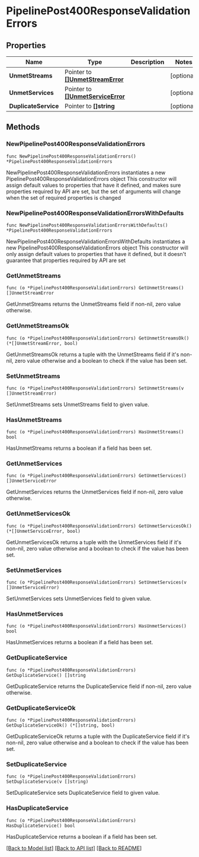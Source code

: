 # PipelinePost400ResponseValidationErrors

## Properties

Name | Type | Description | Notes
------------ | ------------- | ------------- | -------------
**UnmetStreams** | Pointer to [**[]UnmetStreamError**](UnmetStreamError.md) |  | [optional] 
**UnmetServices** | Pointer to [**[]UnmetServiceError**](UnmetServiceError.md) |  | [optional] 
**DuplicateService** | Pointer to **[]string** |  | [optional] 

## Methods

### NewPipelinePost400ResponseValidationErrors

`func NewPipelinePost400ResponseValidationErrors() *PipelinePost400ResponseValidationErrors`

NewPipelinePost400ResponseValidationErrors instantiates a new PipelinePost400ResponseValidationErrors object
This constructor will assign default values to properties that have it defined,
and makes sure properties required by API are set, but the set of arguments
will change when the set of required properties is changed

### NewPipelinePost400ResponseValidationErrorsWithDefaults

`func NewPipelinePost400ResponseValidationErrorsWithDefaults() *PipelinePost400ResponseValidationErrors`

NewPipelinePost400ResponseValidationErrorsWithDefaults instantiates a new PipelinePost400ResponseValidationErrors object
This constructor will only assign default values to properties that have it defined,
but it doesn't guarantee that properties required by API are set

### GetUnmetStreams

`func (o *PipelinePost400ResponseValidationErrors) GetUnmetStreams() []UnmetStreamError`

GetUnmetStreams returns the UnmetStreams field if non-nil, zero value otherwise.

### GetUnmetStreamsOk

`func (o *PipelinePost400ResponseValidationErrors) GetUnmetStreamsOk() (*[]UnmetStreamError, bool)`

GetUnmetStreamsOk returns a tuple with the UnmetStreams field if it's non-nil, zero value otherwise
and a boolean to check if the value has been set.

### SetUnmetStreams

`func (o *PipelinePost400ResponseValidationErrors) SetUnmetStreams(v []UnmetStreamError)`

SetUnmetStreams sets UnmetStreams field to given value.

### HasUnmetStreams

`func (o *PipelinePost400ResponseValidationErrors) HasUnmetStreams() bool`

HasUnmetStreams returns a boolean if a field has been set.

### GetUnmetServices

`func (o *PipelinePost400ResponseValidationErrors) GetUnmetServices() []UnmetServiceError`

GetUnmetServices returns the UnmetServices field if non-nil, zero value otherwise.

### GetUnmetServicesOk

`func (o *PipelinePost400ResponseValidationErrors) GetUnmetServicesOk() (*[]UnmetServiceError, bool)`

GetUnmetServicesOk returns a tuple with the UnmetServices field if it's non-nil, zero value otherwise
and a boolean to check if the value has been set.

### SetUnmetServices

`func (o *PipelinePost400ResponseValidationErrors) SetUnmetServices(v []UnmetServiceError)`

SetUnmetServices sets UnmetServices field to given value.

### HasUnmetServices

`func (o *PipelinePost400ResponseValidationErrors) HasUnmetServices() bool`

HasUnmetServices returns a boolean if a field has been set.

### GetDuplicateService

`func (o *PipelinePost400ResponseValidationErrors) GetDuplicateService() []string`

GetDuplicateService returns the DuplicateService field if non-nil, zero value otherwise.

### GetDuplicateServiceOk

`func (o *PipelinePost400ResponseValidationErrors) GetDuplicateServiceOk() (*[]string, bool)`

GetDuplicateServiceOk returns a tuple with the DuplicateService field if it's non-nil, zero value otherwise
and a boolean to check if the value has been set.

### SetDuplicateService

`func (o *PipelinePost400ResponseValidationErrors) SetDuplicateService(v []string)`

SetDuplicateService sets DuplicateService field to given value.

### HasDuplicateService

`func (o *PipelinePost400ResponseValidationErrors) HasDuplicateService() bool`

HasDuplicateService returns a boolean if a field has been set.


[[Back to Model list]](../README.md#documentation-for-models) [[Back to API list]](../README.md#documentation-for-api-endpoints) [[Back to README]](../README.md)


